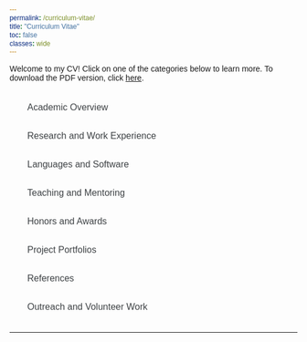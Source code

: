 ```yaml
---
permalink: /curriculum-vitae/
title: "Curriculum Vitae"
toc: false
classes: wide
---
```


<head>
  <style>
    * {
      box-sizing: border-radius;
      font-family: 'Rubik', sans-serif;
    }

    .items {
      width: 100%;
      background: #fffffe;
      box-shadow: 0 3px 6px rgba(0, 0, 0, 0.16), 0 3px 6px rgba(0, 0, 0, 0.23);
      border-top: 10px solid #3B3838;
      margin:auto;
    }

    .items-head p {
      padding: 5px 20px;
      margin: 10px;
      color: #3B3838;
      font-weight: bold;
      font-size: 20px;
    }

    .items-head hr {
      width: 20%;
      margin: 0px 30px;
      border: 1px solid #3B3838;
    }

    .items-body {
      padding: 10px;
      margin: 10px;
      display: grid;
      grid-gap: 10px;
    }

    .items-body-content {
      padding: 10px;
      padding-right: 0px;
      display: grid;
      grid-template-columns: 10fr 1fr;
      font-size: 16px;
      grid-gap: 10px;
      border: 1px solid transparent;
      cursor: pointer;
    }

    .items-body-content:hover {
      border-radius: 15px;
      border: 1px solid #3B3838;
    }

    .items-body-content i {
      align-self: center;
      font-size: 15px;
      color: #3B3838;
      font-weight: bold;
      animation: icon 1.5s infinite forwards;
    }

    .items-black {
      width: 100%;
      background: #fffffe;
      box-shadow: 0 3px 6px rgba(0, 0, 0, 0.16), 0 3px 6px rgba(0, 0, 0, 0.23);
      border-top: 10px solid #3B3838;
      margin:auto;
    }

    .items-head-black p {
      padding: 5px 20px;
      margin: 10px;
      color: #3B3838;
      font-weight: bold;
      font-size: 20px;
    }

    .items-head-black hr {
      width: 20%;
      margin: 0px 30px;
      border: 1px solid #3B3838;
    }

    .items-body-black {
      padding: 10px;
      margin: 10px;
      display: grid;
      grid-gap: 10px;
    }

    .items-body-content-black {
      padding: 10px;
      padding-right: 0px;
      display: grid;
      grid-template-columns: 10fr 1fr;
      font-size: 13px;
      grid-gap: 10px;
      border: 1px solid transparent;
      cursor: pointer;
    }

    .items-body-content-black:hover {
      border-radius: 15px;
      border: 1px solid #3B3838;
    }

    .items-body-content-black i {
      align-self: center;
      font-size: 15px;
      color: #3B3838;
      font-weight: bold;
      animation: icon 1.5s infinite forwards;
    }

    @keyframes icon {
      0%,100% {
        transform: translate(0px);
      }
      50% {
        transform: translate(3px);
      }
    }


    /* The grid: Four equal columns that floats next to each other */
    .column {
      float: left;
      width: 50%;
      padding: 10px;
    }

    /* Style the images inside the grid */
    .column img {
      opacity: 0.8;
      cursor: pointer;
    }

    .column img:hover {
      opacity: 1;
    }

    /* Clear floats after the columns */
    .row:after {
      content: "";
      display: table;
      clear: both;
    }
  </style>
</head>

Welcome to my CV! Click on one of the categories below to learn more. To download the PDF version, click [here](https://pdfhost.io/v/wx9v~XZmh_YaoMichaelCVpdf.pdf).

<a id="cv"></a>
<div class="items">
  <div class="items-body">
    <a href="/curriculum-vitae/academic-overview/index.html" style="text-decoration: none;"><div class="items-body-content" style="color:rgb(61, 65, 68);">
      <span>Academic Overview</span>
      <i class="fa fa-angle-right"></i>
    </div></a>
    <a href="/curriculum-vitae/research-experience/index.html" style="text-decoration: none;"><div class="items-body-content" style="color:rgb(61, 65, 68);">
      <span>Research and Work Experience</span>
      <i class="fa fa-angle-right"></i>
    </div></a>
    <a href="/curriculum-vitae/languages-software/index.html" style="text-decoration: none;"><div class="items-body-content" style="color:rgb(61, 65, 68);">
      <span>Languages and Software</span>
      <i class="fa fa-angle-right"></i>
    </div></a>
    <a href="/curriculum-vitae/teaching-mentoring/index.html" style="text-decoration: none;"><div class="items-body-content" style="color:rgb(61, 65, 68);">
      <span>Teaching and Mentoring</span>
      <i class="fa fa-angle-right"></i>
    </div></a>
    <a href="/curriculum-vitae/honors-and-awards/index.html" style="text-decoration: none;"><div class="items-body-content" style="color:rgb(61, 65, 68);">
      <span>Honors and Awards</span>
      <i class="fa fa-angle-right"></i>
    </div></a>
    <a href="/curriculum-vitae/projects/index.html" style="text-decoration: none;"><div class="items-body-content" style="color:rgb(61, 65, 68);">
      <span>Project Portfolios</span>
      <i class="fa fa-angle-right"></i>
    </div></a>
    <a href="/curriculum-vitae/references/index.html" style="text-decoration: none;"><div class="items-body-content" style="color:rgb(61, 65, 68);">
      <span>References</span>
      <i class="fa fa-angle-right"></i>
    </div></a>
    <a href="/curriculum-vitae/outreach/index.html" style="text-decoration: none;"><div class="items-body-content" style="color:rgb(61, 65, 68);">
      <span>Outreach and Volunteer Work</span>
      <i class="fa fa-angle-right"></i>
    </div></a>
  </div>
</div>

<hr>